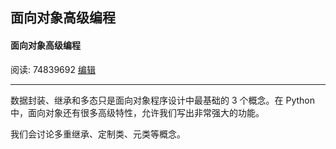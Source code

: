 ## 面向对象高级编程

#### 面向对象高级编程

阅读: 74839692 [编辑](https://www.liaoxuefeng.com/manage/wiki/wikipage_update?id=1017501628721248)

* * *

数据封装、继承和多态只是面向对象程序设计中最基础的 3 个概念。在 Python 中，面向对象还有很多高级特性，允许我们写出非常强大的功能。

我们会讨论多重继承、定制类、元类等概念。

